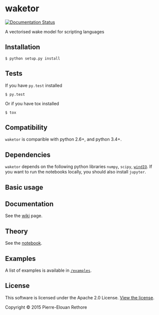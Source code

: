 # waketor
[![Documentation Status](https://readthedocs.org/projects/waketor/badge/?version=latest)](http://waketor.readthedocs.org/en/latest/?badge=latest)
        
A vectorised wake model for scripting languages

## Installation

    $ python setup.py install

## Tests
If you have `py.test` installed

    $ py.test

Or if you have tox installed

    $ tox

## Compatibility
`waketor` is comparible with python 2.6+, and python 3.4+.

## Dependencies
`waketor` depends on the following python libraries `numpy`, `scipy`, [`windIO`](https://github.com/rethore/windIO.git).
If you want to run the notebooks locally, you should also install `jupyter`.

## Basic usage


## Documentation
See the [wiki](https://github.com/rethore/waketor/wiki/Documentation) page.

## Theory
See the [notebook](https://github.com/rethore/waketor/blob/master/theory/waketor.ipynb).

## Examples
A list of examples is available in [`/examples`](https://github.com/rethore/waketor/blob/master/examples).

## License
This software is licensed under the Apache 2.0 License. [View the license](https://github.com/rethore/waketor/blob/master/LICENSE).

Copyright © 2015 Pierre-Elouan Rethore
